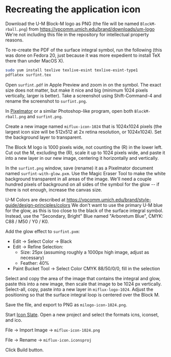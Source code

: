 
# Recreating the application icon

Download the U-M Block-M logo as PNG (the file will be named `BlockM-rball.png`) from
https://vpcomm.umich.edu/brand/downloads/um-logo
We're not including this file in the repository for intellectual property reasons.

To re-create the PDF of the surface integral symbol, run the following (this was done on Fedora 20, just because it was more expedient to install TeX there than under MacOS X).

```bash
sudo yum install texlive texlive-esint texlive-esint-type1
pdflatex surfint.tex
```

Open `surfint.pdf` in Apple Preview and zoom in on the symbol.  The exact size does not matter, but make it nice and big (minimum 1024 pixels vertically, larger is better).  Take a screenshot using Shift-Command-4 and rename the screenshot to `surfint.png`.

In [Pixelmator](http://www.pixelmator.com/) or a similar Photoshop-like program, open both `BlockM-rball.png` and `surfint.png`.

Create a new image named `miflux-icon-1024` that is 1024x1024 pixels (the largest icon size will be 512x512 at 2x retina resolution, or 1024x1024).  Set the background layer to transparent.

The Block M logo is 1000 pixels wide, not counting the (R) in the lower left.  Cut out the M, excluding the (R), scale it up to 1024 pixels wide, and paste it into a new layer in our new image, centering it horizontally and vertically.

In the `surfint.png` window, save (rename) it as a Pixelmator document named `surfint-with-glow.pxm`.  Use the Magic Eraser Tool to make the white background transparent in all areas of the image.  We'll need a couple hundred pixels of background on all sides of the symbol for the glow -- if there is not enough, increase the canvas size.

U-M Colors are described at
https://vpcomm.umich.edu/brand/style-guide/design-principles/colors
We don't want to use the primary U-M blue for the glow, as this is too close to the black of the surface integral symbol.  Instead, use the "Secondary, Bright" Blue named "Arboretum Blue", CMYK: C88 / M50 / Y0 / K0.

Add the glow effect to `surfint.pxm`:
* Edit -> Select Color -> Black
* Edit -> Refine Selection:
  * Size: 25px (assuming roughly a 1000px high image, adjust as necessary)
  * Feather: 40%
* Paint Bucket Tool -> Select Color CMYK 88/50/0/0, fill in the selection

Select and copy the area of the image that contains the integral and glow, paste this into a new image, then scale that image to be 1024 px vertically.  Select-all, copy, paste into a new layer in `miflux-logo-1024`.  Adjust the positioning so that the surface integral loop is centered over the Block M.

Save the file, and export to PNG as `milogo-icon-1024.png`.

Start [Icon Slate](http://www.kodlian.com/apps/icon-slate).  Open a new project and select the formats icns, iconset, and ico.

File -> Import Image -> `miflux-icon-1024.png`

File -> Rename -> `miflux-icon.iconsproj`

Click Build button.


